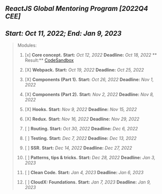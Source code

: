 ## *ReactJS Global Mentoring Program [2022Q4 CEE]*

## *Start: Oct 11, 2022; End: Jan 9, 2023*

> Modules:
> 1. [x] **Core concept.** **Start:** _Oct 12, 2022_   **Deadline:** _Oct 18, 2022_
     **
     Result:**  [CodeSandbox](https://codesandbox.io/s/first-task-reactjs-global-mentoring-program-47ygyz?file=/src/App.js)
>
>
> 2. [X] **Webpack.** **Start:** _Oct 19, 2022_   **Deadline:** _Oct 25, 2022_
>
>
> 3. [X] **Components (Part 1).** **Start:** _Oct 26, 2022_   **Deadline:** _Nov 1, 2022_
>
>
> 4. [X] **Components (Part 2).** **Start:** _Nov 2, 2022_   **Deadline:** _Nov 8, 2022_
>
>
> 5. [X] **Hooks.** **Start:** _Nov 9, 2022_   **Deadline:** _Nov 15, 2022_
>
>
> 6. [X] **Redux.** **Start:** _Nov 16, 2022_   **Deadline:** _Nov 29, 2022_
>
>
> 7. [ ] **Routing.** **Start:** _Oct 30, 2022_   **Deadline:** _Dec 6, 2022_
>
>
> 8. [ ] **Testing.** **Start:** _Dec 7, 2022_   **Deadline:** _Dec 13, 2022_
>
>
> 9. [ ] **SSR.** **Start:** _Dec 14, 2022_   **Deadline:** _Dec 27, 2022_
>
>
> 10. [ ] **Patterns, tips & tricks.** **Start:** _Dec 28, 2022_   **Deadline:** _Jan 3, 2023_
>
>
> 11. [ ] **Clean Code.** **Start:** _Jan 4, 2023_   **Deadline:** _Jan 6, 2023_
>
>
> 12. [ ]  **CloudX: Foundations.** **Start:** _Jan 7, 2023_   **Deadline:** _Jan 9, 2023_
